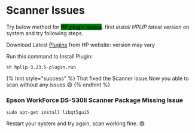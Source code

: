 # Scanner Issues

Try below method for <mark style="background-color:green;">HP  plugin issues</mark>. first _install HPLIP latest version_ on system and try following steps.

Download Latest [Plugins](https://developers.hp.com/hp-linux-imaging-and-printing/plugins) from HP website: version may vary

Run this command to Install Plugin:

```shell
sh hplip-3.23.5-plugin.run
```

{% hint style="success" %}
That fixed the Scanner issue.Now you able to scan without any issues.:smile:
{% endhint %}

### Epson WorkForce DS-530II Scanner Package Missing Issue

```
sudo apt-get install libqt5gui5
```

Restart your system and try again, scan  working fine. :smile:
